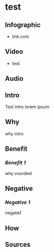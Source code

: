 [//]: <> (FW0,)


# **test**

## **Infographic**
[//]: <> (BO-infographic)
* link.com

[//]: <> (EO-infographic)
## **Video**
[//]: <> (BO-video)
* test

[//]: <> (EO-video)
## **Audio**
[//]: <> (BO-audio)

[//]: <> (EO-audio)
## **Intro**
[//]: <> (BO-intro)
Test intro lorem ipsum

[//]: <> (EO-intro)
## **Why**
[//]: <> (BO-why)
why intro

[//]: <> (EO-why)
## **Benefit**
[//]: <> (BO-why-benefit)

### *Benefit 1*
why voordeel

[//]: <> (EO-why-benefit)
## **Negative**
[//]: <> (BO-why-negative)

### *Negative 1*
negatief

[//]: <> (EO-why-negative)
## **How**
[//]: <> (BO-how)

[//]: <> (EO-how)

## **Sources**
[//]: <> (BO-sources)


[//]: <> (EO-sources)
